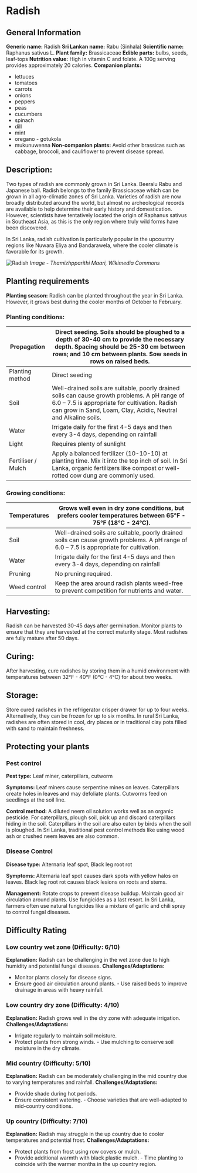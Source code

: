 # Radish

## General Information
**Generic name:** Radish
**Sri Lankan name:** Rabu (Sinhala)
**Scientific name:** Raphanus sativus L.
**Plant family:** <update>Brassicaceae</update>
**Edible parts:** bulbs, seeds, leaf-tops
**Nutrition value:** <update>High in vitamin C and folate. A 100g serving provides approximately 20 calories.</update>
**Companion plants:**
- lettuces
- tomatoes
- carrots
- onions
- peppers
- peas
- cucumbers
- spinach
- dill
- mint
- oregano
<update>- gotukola
- mukunuwenna</update>
**Non-companion plants:** Avoid other brassicas <update>such as cabbage, broccoli, and cauliflower to prevent disease spread.</update>

## Description:
Two types of radish are commonly grown in Sri Lanka. Beeralu Rabu and Japanese ball. Radish belongs to the family Brassicaceae which can be grown in all agro-climatic zones of Sri Lanka. Varieties of radish are now broadly distributed around the world, but almost no archeological records are available to help determine their early history and domestication. However, scientists have tentatively located the origin of Raphanus sativus in Southeast Asia, as this is the only region where truly wild forms have been discovered.

<update>In Sri Lanka, radish cultivation is particularly popular in the upcountry regions like Nuwara Eliya and Bandarawela, where the cooler climate is favorable for its growth.</update>

![Radish](/api/attachments.redirect?id=e66addfb-7a8b-426d-bf12-975b2a01e86d)
*Image - Thamizhpparithi Maari, Wikimedia Commons*

## Planting requirements
**Planting season:** <update>Radish can be planted throughout the year in Sri Lanka. However, it grows best during the cooler months of October to February.</update>

### Planting conditions:
| **Propagation** | Direct seeding. Soils should be ploughed to a depth of 30-40 cm to provide the necessary depth. Spacing should be 25-30 cm between rows; and 10 cm between plants. Sow seeds in rows on raised beds. |
|----|----|
| Planting method | Direct seeding |
| Soil | Well-drained soils are suitable, poorly drained soils can cause growth problems. A pH range of 6.0 – 7.5 is appropriate for cultivation. Radish can grow in Sand, Loam, Clay, Acidic, Neutral and Alkaline soils. |
| Water | Irrigate daily for the first 4-5 days and then every 3-4 days, depending on rainfall |
| Light | Requires plenty of sunlight |
| Fertiliser / Mulch | Apply a balanced fertilizer (10-10-10) at planting time. Mix it into the top inch of soil. <update>In Sri Lanka, organic fertilizers like compost or well-rotted cow dung are commonly used.</update>

### Growing conditions:

| **Temperatures** | Grows well even in dry zone conditions, but prefers cooler temperatures between 65°F - 75°F (18°C - 24°C). |
|----|----|
| Soil | Well-drained soils are suitable, poorly drained soils can cause growth problems. A pH range of 6.0 – 7.5 is appropriate for cultivation. |
| Water | Irrigate daily for the first 4-5 days and then every 3-4 days, depending on rainfall |
| Pruning | No pruning required.
| Weed control | Keep the area around radish plants weed-free to prevent competition for nutrients and water.

## Harvesting:
Radish can be harvested 30-45 days after germination. Monitor plants to ensure that they are harvested at the correct maturity stage. Most radishes are fully mature after 50 days.

## Curing: 
 <update>After harvesting, cure radishes by storing them in a humid environment with temperatures between 32°F - 40°F (0°C - 4°C) for about two weeks. </update>

## Storage: 
<update>Store cured radishes in the refrigerator crisper drawer for up to four weeks. Alternatively, they can be frozen for up to six months. In rural Sri Lanka, radishes are often stored in cool, dry places or in traditional clay pots filled with sand to maintain freshness.</update>

## Protecting your plants
### Pest control
**Pest type:** Leaf miner, caterpillars, cutworm

**Symptoms:** <update>Leaf miners cause serpentine mines on leaves. Caterpillars create holes in leaves and may defoliate plants. Cutworms feed on seedlings at the soil line.</update>

**Control method:** A diluted neem oil solution works well as an organic pesticide. For caterpillars, plough soil, pick up and discard caterpillars hiding in the soil. Caterpillars in the soil are also eaten by birds when the soil is ploughed. <update>In Sri Lanka, traditional pest control methods like using wood ash or crushed neem leaves are also common.</update>

### Disease Control
**Disease type:** Alternaria leaf spot, Black leg root rot

**Symptoms:** Alternaria leaf spot causes dark spots with yellow halos on leaves. Black leg root rot causes black lesions on roots and stems.

**Management:** Rotate crops to prevent disease buildup. Maintain good air circulation around plants. Use fungicides as a last resort. <update>In Sri Lanka, farmers often use natural fungicides like a mixture of garlic and chili spray to control fungal diseases.</update>

## Difficulty Rating
### Low country wet zone (Difficulty: 6/10)
**Explanation:** Radish can be challenging in the wet zone due to high humidity and potential fungal diseases.
**Challenges/Adaptations:**
- Monitor plants closely for disease signs.
- Ensure good air circulation around plants.
<update>- Use raised beds to improve drainage in areas with heavy rainfall.</update>

### Low country dry zone (Difficulty: 4/10)
**Explanation:** Radish grows well in the dry zone with adequate irrigation.
**Challenges/Adaptations:**
- Irrigate regularly to maintain soil moisture.
- Protect plants from strong winds.
<update>- Use mulching to conserve soil moisture in the dry climate.</update>

### Mid country (Difficulty: 5/10)
**Explanation:** Radish can be moderately challenging in the mid country due to varying temperatures and rainfall.
**Challenges/Adaptations:**
- Provide shade during hot periods.
- Ensure consistent watering.
<update>- Choose varieties that are well-adapted to mid-country conditions.</update>

### Up country (Difficulty: 7/10)
**Explanation:** Radish may struggle in the up country due to cooler temperatures and potential frost.
**Challenges/Adaptations:**
- Protect plants from frost using row covers or mulch.
- Provide additional warmth with black plastic mulch.
<update>- Time planting to coincide with the warmer months in the up country region.</update>